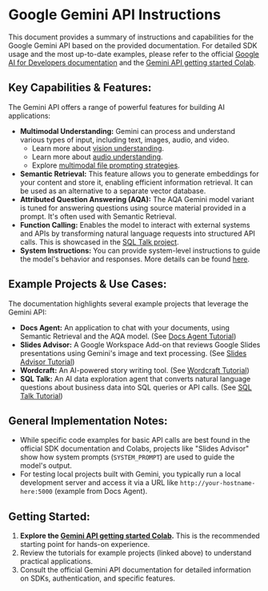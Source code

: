 # Google Gemini API Instructions

This document provides a summary of instructions and capabilities for the Google Gemini API based on the provided documentation. For detailed SDK usage and the most up-to-date examples, please refer to the official [Google AI for Developers documentation](https://ai.google.dev/gemini-api/docs) and the [Gemini API getting started Colab](https://ai.google.dev/gemini-api/docs/get-started/tutorial?lang=colab).

## Key Capabilities & Features:

The Gemini API offers a range of powerful features for building AI applications:

*   **Multimodal Understanding:** Gemini can process and understand various types of input, including text, images, audio, and video.
    *   Learn more about [vision understanding](https://ai.google.dev/gemini-api/docs/vision).
    *   Learn more about [audio understanding](https://ai.google.dev/gemini-api/docs/audio).
    *   Explore [multimodal file prompting strategies](https://ai.google.dev/gemini-api/docs/prompting_strategies#multimodal-file-prompting).
*   **Semantic Retrieval:** This feature allows you to generate embeddings for your content and store it, enabling efficient information retrieval. It can be used as an alternative to a separate vector database.
*   **Attributed Question Answering (AQA):** The AQA Gemini model variant is tuned for answering questions using source material provided in a prompt. It's often used with Semantic Retrieval.
*   **Function Calling:** Enables the model to interact with external systems and APIs by transforming natural language requests into structured API calls. This is showcased in the [SQL Talk project](https://ai.google.dev/gemini-api/tutorials/sql-talk).
*   **System Instructions:** You can provide system-level instructions to guide the model's behavior and responses. More details can be found [here](https://ai.google.dev/gemini-api/docs/system-instructions).

## Example Projects & Use Cases:

The documentation highlights several example projects that leverage the Gemini API:

*   **Docs Agent:** An application to chat with your documents, using Semantic Retrieval and the AQA model. (See [Docs Agent Tutorial](https://ai.google.dev/gemini-api/tutorials/docs-agent))
*   **Slides Advisor:** A Google Workspace Add-on that reviews Google Slides presentations using Gemini's image and text processing. (See [Slides Advisor Tutorial](https://ai.google.dev/gemini-api/tutorials/slides-advisor))
*   **Wordcraft:** An AI-powered story writing tool. (See [Wordcraft Tutorial](https://ai.google.dev/gemini-api/tutorials/wordcraft))
*   **SQL Talk:** An AI data exploration agent that converts natural language questions about business data into SQL queries or API calls. (See [SQL Talk Tutorial](https://ai.google.dev/gemini-api/tutorials/sql-talk))

## General Implementation Notes:

*   While specific code examples for basic API calls are best found in the official SDK documentation and Colabs, projects like "Slides Advisor" show how system prompts (`SYSTEM_PROMPT`) are used to guide the model's output.
*   For testing local projects built with Gemini, you typically run a local development server and access it via a URL like `http://your-hostname-here:5000` (example from Docs Agent).

## Getting Started:

1.  **Explore the [Gemini API getting started Colab](https://ai.google.dev/gemini-api/docs/get-started/tutorial?lang=colab).** This is the recommended starting point for hands-on experience.
2.  Review the tutorials for example projects (linked above) to understand practical applications.
3.  Consult the official Gemini API documentation for detailed information on SDKs, authentication, and specific features. 